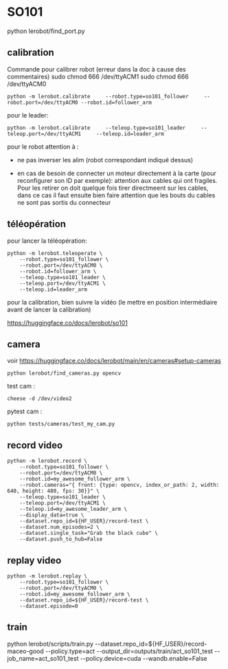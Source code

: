 # SO101
python lerobot/find_port.py

## calibration

Commande pour calibrer robot (erreur dans la doc à cause des commentaires)
sudo chmod 666 /dev/ttyACM1
sudo chmod 666 /dev/ttyACM0


```python -m lerobot.calibrate     --robot.type=so101_follower     --robot.port=/dev/ttyACM0 --robot.id=follower_arm```

pour le leader: 

```python -m lerobot.calibrate     --teleop.type=so101_leader     --teleop.port=/dev/ttyACM1     --teleop.id=leader_arm```


pour le robot attention à :

- ne pas inverser les alim (robot correspondant indiqué dessus)

- en cas de besoin de connecter un moteur directement à la carte (pour reconfigurer son ID par exemple): attention aux cables qui ont fragiles. Pour les retirer on doit quelque fois tirer directmeent sur les cables, dans ce cas il faut ensuite bien faire attention que les bouts du cables ne sont pas sortis du connecteur


## téléopération

pour lancer la téléopération:

```[bash]
python -m lerobot.teleoperate \
    --robot.type=so101_follower \
    --robot.port=/dev/ttyACM0 \
    --robot.id=follower_arm \
    --teleop.type=so101_leader \
    --teleop.port=/dev/ttyACM1 \
    --teleop.id=leader_arm
```

pour la calibration, bien suivre la vidéo (le mettre en position intermédiaire avant de lancer la calibration)

https://huggingface.co/docs/lerobot/so101


## camera

voir https://huggingface.co/docs/lerobot/main/en/cameras#setup-cameras 


```
python lerobot/find_cameras.py opencv
```

test cam : 

```
cheese -d /dev/video2
```

pytest cam : 
```
python tests/cameras/test_my_cam.py
```

## record video

```
python -m lerobot.record \
    --robot.type=so101_follower \
    --robot.port=/dev/ttyACM0 \
    --robot.id=my_awesome_follower_arm \
    --robot.cameras="{ front: {type: opencv, index_or_path: 2, width: 640, height: 480, fps: 30}}" \
    --teleop.type=so101_leader \
    --teleop.port=/dev/ttyACM1 \
    --teleop.id=my_awesome_leader_arm \
    --display_data=true \
    --dataset.repo_id=${HF_USER}/record-test \
    --dataset.num_episodes=2 \
    --dataset.single_task="Grab the black cube" \
    --dataset.push_to_hub=False
```


## replay video

```
python -m lerobot.replay \
    --robot.type=so101_follower \
    --robot.port=/dev/ttyACM0 \
    --robot.id=my_awesome_follower_arm \
    --dataset.repo_id=${HF_USER}/record-test \
    --dataset.episode=0
```

## train


python lerobot/scripts/train.py   --dataset.repo_id=${HF_USER}/record-maceo-good   --policy.type=act   --output_dir=outputs/train/act_so101_test   --job_name=act_so101_test   --policy.device=cuda   --wandb.enable=False